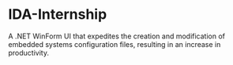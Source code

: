 # IDA-Internship
A .NET WinForm UI that expedites the creation and modification of embedded systems configuration files, resulting in an increase in productivity.
